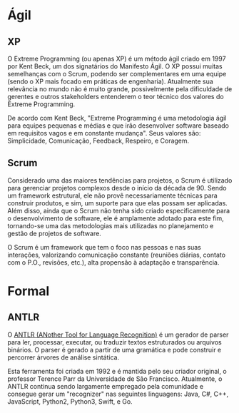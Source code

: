 # Ágil

## XP

O Extreme Programming (ou apenas XP) é um método ágil criado em 1997 por Kent Beck, um dos signatários do Manifesto Ágil. O XP possui muitas semelhanças com o Scrum, podendo ser complementares em uma equipe (sendo o XP mais focado em práticas de engenharia). Atualmente sua relevância no mundo não é muito grande, possivelmente pela dificuldade de gerentes e outros stakeholders entenderem o teor técnico dos valores do Extreme Programming.

De acordo com Kent Beck, "Extreme Programming é uma metodologia ágil para equipes pequenas e médias e que irão desenvolver software baseado em requisitos vagos e em constante mudança". Seus valores são: Simplicidade, Comunicação, Feedback, Respeiro, e Coragem.

## Scrum

Considerado uma das maiores tendências para projetos, o Scrum é utilizado para gerenciar projetos complexos desde o início da década de 90. Sendo um framework estrutural, ele não provê necessariamente técnicas para construir produtos, e sim, um suporte para que elas possam ser aplicadas. Além disso, ainda que o Scrum não tenha sido criado especificamente para o desenvolvimento de software, ele é amplamente adotado para este fim, tornando-se uma das metodologias mais utilizadas no planejamento e gestão de projetos de software.

O Scrum é um framework que tem o foco nas pessoas e nas suas interações, valorizando comunicação constante (reuniões diárias, contato com o P.O., revisões, etc.), alta propensão à adaptação e transparência.

# Formal

## ANTLR

O [ANTLR (ANother Tool for Language Recognition)](http://www.antlr.org/) é um gerador de parser para ler, processar, executar, ou traduzir textos estruturados ou arquivos binários. O parser é gerado a partir de uma gramática e pode construir e percorrer árvores de análise sintática.

Esta ferramenta foi criada em 1992 e é mantida pelo seu criador original, o professor Terence Parr da Universidade de São Francisco. Atualmente, o ANTLR continua sendo largamente empregado pela comunidade e consegue gerar um "recognizer" nas seguintes linguagens: Java, C#, C++, JavaScript, Python2, Python3, Swift, e Go.
